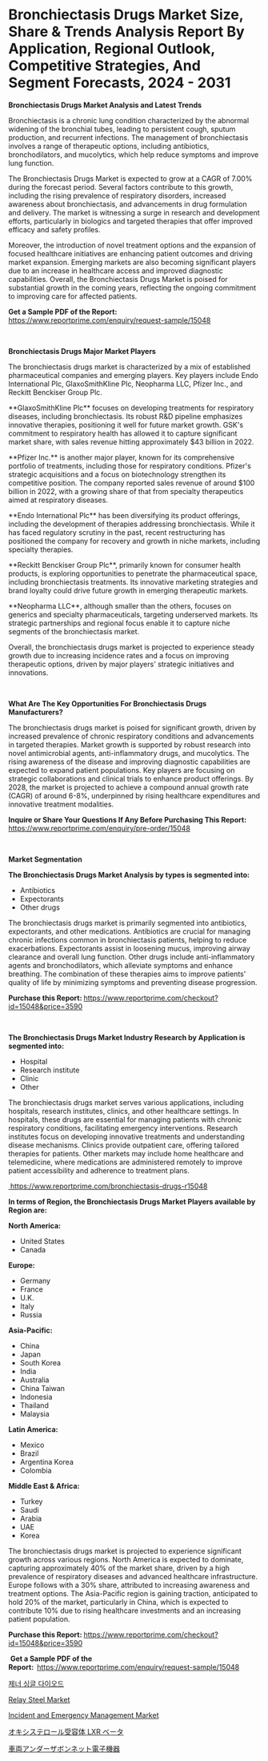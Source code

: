<p><h1>Bronchiectasis Drugs Market Size, Share & Trends Analysis Report By Application, Regional Outlook, Competitive Strategies, And Segment Forecasts, 2024 - 2031</h1></p><p><strong>Bronchiectasis Drugs Market Analysis and Latest Trends</strong></p>
<p><p>Bronchiectasis is a chronic lung condition characterized by the abnormal widening of the bronchial tubes, leading to persistent cough, sputum production, and recurrent infections. The management of bronchiectasis involves a range of therapeutic options, including antibiotics, bronchodilators, and mucolytics, which help reduce symptoms and improve lung function. </p><p>The Bronchiectasis Drugs Market is expected to grow at a CAGR of 7.00% during the forecast period. Several factors contribute to this growth, including the rising prevalence of respiratory disorders, increased awareness about bronchiectasis, and advancements in drug formulation and delivery. The market is witnessing a surge in research and development efforts, particularly in biologics and targeted therapies that offer improved efficacy and safety profiles. </p><p>Moreover, the introduction of novel treatment options and the expansion of focused healthcare initiatives are enhancing patient outcomes and driving market expansion. Emerging markets are also becoming significant players due to an increase in healthcare access and improved diagnostic capabilities. Overall, the Bronchiectasis Drugs Market is poised for substantial growth in the coming years, reflecting the ongoing commitment to improving care for affected patients.</p></p>
<p><strong>Get a Sample PDF of the Report:&nbsp;</strong> <a href="https://www.reportprime.com/enquiry/request-sample/15048">https://www.reportprime.com/enquiry/request-sample/15048</a></p>
<p>&nbsp;</p>
<p><strong>Bronchiectasis Drugs Major Market Players</strong></p>
<p><p>The bronchiectasis drugs market is characterized by a mix of established pharmaceutical companies and emerging players. Key players include Endo International Plc, GlaxoSmithKline Plc, Neopharma LLC, Pfizer Inc., and Reckitt Benckiser Group Plc.</p><p>**GlaxoSmithKline Plc** focuses on developing treatments for respiratory diseases, including bronchiectasis. Its robust R&D pipeline emphasizes innovative therapies, positioning it well for future market growth. GSK's commitment to respiratory health has allowed it to capture significant market share, with sales revenue hitting approximately $43 billion in 2022.</p><p>**Pfizer Inc.** is another major player, known for its comprehensive portfolio of treatments, including those for respiratory conditions. Pfizer's strategic acquisitions and a focus on biotechnology strengthen its competitive position. The company reported sales revenue of around $100 billion in 2022, with a growing share of that from specialty therapeutics aimed at respiratory diseases.</p><p>**Endo International Plc** has been diversifying its product offerings, including the development of therapies addressing bronchiectasis. While it has faced regulatory scrutiny in the past, recent restructuring has positioned the company for recovery and growth in niche markets, including specialty therapies.</p><p>**Reckitt Benckiser Group Plc**, primarily known for consumer health products, is exploring opportunities to penetrate the pharmaceutical space, including bronchiectasis treatments. Its innovative marketing strategies and brand loyalty could drive future growth in emerging therapeutic markets.</p><p>**Neopharma LLC**, although smaller than the others, focuses on generics and specialty pharmaceuticals, targeting underserved markets. Its strategic partnerships and regional focus enable it to capture niche segments of the bronchiectasis market.</p><p>Overall, the bronchiectasis drugs market is projected to experience steady growth due to increasing incidence rates and a focus on improving therapeutic options, driven by major players' strategic initiatives and innovations.</p></p>
<p>&nbsp;</p>
<p><strong>What Are The Key Opportunities For Bronchiectasis Drugs Manufacturers?</strong></p>
<p><p>The bronchiectasis drugs market is poised for significant growth, driven by increased prevalence of chronic respiratory conditions and advancements in targeted therapies. Market growth is supported by robust research into novel antimicrobial agents, anti-inflammatory drugs, and mucolytics. The rising awareness of the disease and improving diagnostic capabilities are expected to expand patient populations. Key players are focusing on strategic collaborations and clinical trials to enhance product offerings. By 2028, the market is projected to achieve a compound annual growth rate (CAGR) of around 6-8%, underpinned by rising healthcare expenditures and innovative treatment modalities.</p></p>
<p><strong>Inquire or Share Your Questions If Any Before Purchasing This Report:</strong> <a href="https://www.reportprime.com/enquiry/pre-order/15048">https://www.reportprime.com/enquiry/pre-order/15048</a></p>
<p>&nbsp;</p>
<p><strong>Market Segmentation</strong></p>
<p><strong>The Bronchiectasis Drugs Market Analysis by types is segmented into:</strong></p>
<p><ul><li>Antibiotics</li><li>Expectorants</li><li>Other drugs</li></ul></p>
<p><p>The bronchiectasis drugs market is primarily segmented into antibiotics, expectorants, and other medications. Antibiotics are crucial for managing chronic infections common in bronchiectasis patients, helping to reduce exacerbations. Expectorants assist in loosening mucus, improving airway clearance and overall lung function. Other drugs include anti-inflammatory agents and bronchodilators, which alleviate symptoms and enhance breathing. The combination of these therapies aims to improve patients' quality of life by minimizing symptoms and preventing disease progression.</p></p>
<p><strong>Purchase this Report:&nbsp;</strong><a href="https://www.reportprime.com/checkout?id=15048&price=3590">https://www.reportprime.com/checkout?id=15048&price=3590</a></p>
<p>&nbsp;</p>
<p><strong>The Bronchiectasis Drugs Market Industry Research by Application is segmented into:</strong></p>
<p><ul><li>Hospital</li><li>Research institute</li><li>Clinic</li><li>Other</li></ul></p>
<p><p>The bronchiectasis drugs market serves various applications, including hospitals, research institutes, clinics, and other healthcare settings. In hospitals, these drugs are essential for managing patients with chronic respiratory conditions, facilitating emergency interventions. Research institutes focus on developing innovative treatments and understanding disease mechanisms. Clinics provide outpatient care, offering tailored therapies for patients. Other markets may include home healthcare and telemedicine, where medications are administered remotely to improve patient accessibility and adherence to treatment plans.</p></p>
<p><a href="https://www.reportprime.com/bronchiectasis-drugs-r15048">&nbsp;https://www.reportprime.com/bronchiectasis-drugs-r15048</a></p>
<p><strong>In terms of Region, the Bronchiectasis Drugs Market Players available by Region are:</strong></p>
<p>
    <p> <strong> North America: </strong>
        <ul>
            <li>United States</li>
            <li>Canada</li>
        </ul>
        </p> 
    <p> <strong> Europe: </strong>
        <ul>
            <li>Germany</li>
            <li>France</li>
            <li>U.K.</li>
            <li>Italy</li>
            <li>Russia</li>
        </ul>
        </p> 
    <p> <strong> Asia-Pacific: </strong>
        <ul>
            <li>China</li>
            <li>Japan</li>
            <li>South Korea</li>
            <li>India</li>
            <li>Australia</li>
            <li>China Taiwan</li>
            <li>Indonesia</li>
            <li>Thailand</li>
            <li>Malaysia</li>
        </ul>
        </p> 
    <p> <strong> Latin America: </strong>
        <ul>
            <li>Mexico</li>
            <li>Brazil</li>
            <li>Argentina Korea</li>
            <li>Colombia</li>
        </ul>
        </p> 
    <p> <strong> Middle East & Africa: </strong>
        <ul>
            <li>Turkey</li>
            <li>Saudi</li>
            <li>Arabia</li>
            <li>UAE</li>
            <li>Korea</li>
        </ul>
    </p>
    </p>
<p><p>The bronchiectasis drugs market is projected to experience significant growth across various regions. North America is expected to dominate, capturing approximately 40% of the market share, driven by a high prevalence of respiratory diseases and advanced healthcare infrastructure. Europe follows with a 30% share, attributed to increasing awareness and treatment options. The Asia-Pacific region is gaining traction, anticipated to hold 20% of the market, particularly in China, which is expected to contribute 10% due to rising healthcare investments and an increasing patient population.</p></p>
<p><strong>Purchase this Report: </strong><a href="https://www.reportprime.com/checkout?id=15048&price=3590">https://www.reportprime.com/checkout?id=15048&price=3590</a></p>
<p>&nbsp;<strong>Get a Sample PDF of the Report:&nbsp;&nbsp;</strong><a href="https://www.reportprime.com/enquiry/request-sample/15048">https://www.reportprime.com/enquiry/request-sample/15048</a></p>
<p><strong></strong></p>
<p><p><a href="https://medium.com/@wpzbonrg51/%EC%84%B8%EA%B3%84-zener-single-diode-market-%EC%9D%80-2024%EC%97%90%EC%84%9C-2031%EB%A1%9C-%EC%97%B0%ED%8F%89%EA%B7%A0-%EC%A6%9D%EA%B0%80%EC%9C%A8%EC%9D%84-%EB%B3%B4%EC%9D%BC-%EA%B2%83%EC%9C%BC%EB%A1%9C-%EC%98%88%EC%83%81%EB%90%A9%EB%8B%88%EB%8B%A4-9727497901c2?postPublishedType=initial">제너 싱글 다이오드</a></p><p><a href="https://medium.com/@brennakessler/the-comprehensive-relay-steel-market-research-report-is-essential-for-understanding-current-72f323988d51?postPublishedType=initial">Relay Steel Market</a></p><p><a href="https://www.linkedin.com/pulse/market-leaders-laggards-global-incident-emergency-management-0yxzf?trackingId=ZNU%2B0zdETfGROsQ7VsieAw%3D%3D">Incident and Emergency Management Market</a></p><p><a href="https://medium.com/@isaurapx9xsianez/oxysterols-receptor-lxr-beta-market-%E3%81%AE%E3%82%B0%E3%83%AD%E3%83%BC%E3%83%90%E3%83%AB%E5%B8%82%E5%A0%B4%E6%A6%82%E8%A6%81%E3%81%AF-%E4%B8%96%E7%95%8C%E3%81%8A%E3%82%88%E3%81%B3%E4%B8%BB%E8%A6%81%E5%B8%82%E5%A0%B4%E3%81%AB%E3%81%8A%E3%81%91%E3%82%8B%E6%A5%AD%E7%95%8C%E3%81%AB%E5%BD%B1%E9%9F%BF%E3%82%92%E4%B8%8E%E3%81%88%E3%82%8B%E4%B8%BB%E8%A6%81%E3%81%AA%E3%83%88%E3%83%AC%E3%83%B3%E3%83%89%E3%81%AB%E3%81%A4%E3%81%84%E3%81%A6-%E7%8B%AC%E8%87%AA%E3%81%AE%E8%A6%96%E7%82%B9%E3%82%92%E6%8F%90%E4%BE%9B%E3%81%97%E3%81%BE%E3%81%99-f1444f99aca7">オキシステロール受容体 LXR ベータ</a></p><p><a href="https://medium.com/@isaurapx9xsianez/vehicle-under-the-hood-electronic-market-%E3%81%AF-%E3%82%B3%E3%82%B9%E3%83%88%E7%AE%A1%E7%90%86%E3%81%A8%E5%8A%B9%E7%8E%87%E5%90%91%E4%B8%8A%E3%82%92%E5%84%AA%E5%85%88%E3%81%97%E3%81%BE%E3%81%99-%E3%81%95%E3%82%89%E3%81%AB-%E5%A0%B1%E5%91%8A%E6%9B%B8%E3%81%AF%E5%B8%82%E5%A0%B4%E3%81%AE%E9%9C%80%E8%A6%81%E9%9D%A2%E3%81%A8%E4%BE%9B%E7%B5%A6%E9%9D%A2%E3%81%AE%E4%B8%A1%E6%96%B9%E3%82%92%E3%82%AB%E3%83%90%E3%83%BC%E3%81%97%E3%81%A6%E3%81%84%E3%81%BE%E3%81%99-e2f56b700a22">車両アンダーザボンネット電子機器</a></p></p>